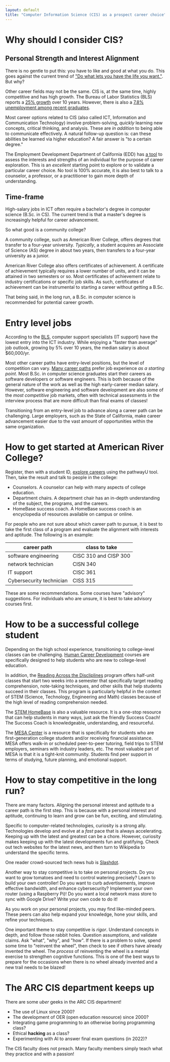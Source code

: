 ```yaml
---
layout: default
title: "Computer Information Science (CIS) as a prospect career choice"
---
```


# Why should I consider CIS?

## Personal Strength and Interest Alignment

There is no gentle to put this: you have to like and good at what you do. This goes  against the current trend of ["Do what lets you have the life you want."](https://www.themuse.com/advice/maybe-you-shouldnt-do-what-you-love). But why?

Other career fields may not be the same. CIS is, at the same time, highly competitive and has high growth. The Bureau of Labor Statistics (BLS) reports a [25% growth](https://www.bls.gov/ooh/computer-and-information-technology/software-developers.htm) over 10 years. However, there is also a [7.8% unemployment among recent graduates](https://cew.georgetown.edu/wp-content/uploads/2014/11/Unemployment.Final_.update1.pdf).

Most career options related to CIS (also called ICT, Information and Communication Technology) involve problem-solving, *quickly* learning new concepts, critical thinking, and analysis. These are *in addition* to being able to communicate effectively. A natural follow-up question is: can these abilities be learned via higher education? A fair answer is "to a certain degree."

The Employment Development Department of California (EDD) has [a tool](https://labormarketinfo.edd.ca.gov/LMID/Self_Assessment_for_Career_Exploration.html) to assess the interests and strengths of an individual for the purpose of career exploration. This is an *excellent* starting point to explore or to validate a particular career choice. No tool is 100% accurate, it is also best to talk to a counselor, a professor, or a practitioner to gain more depth of understanding.

## Time-frame

High-salary jobs in ICT often require a bachelor's degree in computer science (B.Sc. in CS). The current trend is that a master's degree is increasingly helpful for career advancement. 

So what good is a community college?

A community college, such as American River College, offers degrees that transfer to a four-year university. *Typically*, a student acquires an Associate of Science (AS) degree in about two years, then transfers to a four-year university as a junior.

American River College also offers certificates of achievement. A certificate of achievement typically requires a lower number of units, and it can be attained in two semesters or so. Most certificates of achievement relate to industry certifications or specific job skills. As such, certificates of achievement can be instrumental to starting a career without getting a B.Sc.

That being said, in the long run, a B.Sc. in computer science is recommended for potential career growth.

# Entry level jobs

According to the [BLS](https://www.bls.gov/ooh/computer-and-information-technology/home.htm), computer support specialists (IT support) have the lowest entry into the ICT industry. While enjoying a "faster than average" job outlook, growing by 5% over 10 years, the median salary is about $60,000/yr.

Most other career paths have entry-level positions, but the level of competition can vary. [Many career paths](https://www.techtarget.com/whatis/feature/Top-8-most-in-demand-IT-tech-jobs) prefer job experience *as a starting point*. Most B.Sc. in computer science graduates start their careers as software developers or software engineers. This is both because of the general nature of the work as well as the high early-career median salary. However, software engineering and software development are also some of the *most competitive* job markets, often with technical assessments in the interview process that are more difficult than final exams of classes!

Transitioning from an entry-level job to advance along a career path can be challenging. Large employers, such as the State of California, make career advancement easier due to the vast amount of opportunities within the same organization.

# How to get started at American River College?

Register, then with a student ID, [explore careers](https://arc.losrios.edu/admissions/pathwayu-career-exploration) using the pathwayU tool. Then, take the result and talk to people in the college:

* Counselors. A counselor can help with many aspects of college education.
* Department chairs. A department chair has an in-depth understanding of the subject, the programs, and the careers.
* HomeBase success coach. A HomeBase success coach is an encyclopedia of resources available on campus or online.

For people who are not sure about which career path to pursue, it is best to take the first class of a program and evaluate the alignment with interests and aptitude. The following is an example:

|career path|class to take|
|-----------|-------------|
|software engineering|CISC 310 and CISP 300|
|network technician|CISN 340|
|IT support|CISC 361|
|Cybersecurity technician|CISS 315|

These are some recommendations. Some courses have "advisory" suggestions. For individuals who are unsure, it is best to take advisory courses first.

# How to be a successful college student

Depending on the high school experience, transitioning to college-level classes can be challenging. [Human Career Development](https://arc.losrios.edu/#tab-3) courses are specifically designed to help students who are new to college-level education. 

In addition, the [Reading Across the Discliplines](https://arc.losrios.edu/student-resources/campus-tutoring-programs/reading-across-the-disciplines-(rad)) program offers half-unit classes that start two weeks into a semester that specifically target reading comprehension, note-taking techniques, and other skills that help students succeed in their classes. This program is particularly helpful in the context of STEM (Science, Technology, Engineering and Math) classes because of the high level of reading comprehension needed.

The [STEM HomeBase](https://arc.losrios.edu/academics/stem-homebase) is also a valuable resource. It is a one-stop resource that can help students in many ways, just ask the friendly Success Coach! The Success Coach is knowledgeable, understanding, and resourceful.

The [MESA Center](https://arc.losrios.edu/student-resources/mathematics-engineering-science-achievement) is a resource that is specifically for students who are first-generation college students and/or receiving financial assistance. MESA offers walk-in or scheduled peer-to-peer tutoring, field trips to STEM employers, seminars with industry leaders, etc. The most valuable part of MESA is that it is a tight-knit community. Students find peer support in terms of studying, future planning, and emotional support.

# How to stay competitive in the long run?

There are many factors. Aligning the personal interest and aptitude to a career path is the first step. This is because with a personal interest and aptitude, continuing to learn and grow can be fun, exciting, and stimulating.

Specific to computer-related technologies, curiosity is a strong ally. Technologies develop and evolve at a *fast* pace that is always accelerating. Keeping up with the latest and greatest can be a chore. However, curiosity makes keeping up with the latest developments fun and gratifying. Check out tech websites for the latest news, and then turn to Wikipedia to understand the specific terms. 

One reader crowd-sourced tech news hub is [Slashdot](https://slashdot.org/).

Another way to stay competitive is to take on personal projects. Do you want to grow tomatoes and need to control watering precisely? Learn to build your own controller! Do you want to curb advertisements, improve effective bandwidth, and enhance cybersecurity? Implement your own router (using a Raspberry Pi)! Do you want a local network mass store to sync with Google Drive? Write your own code to do it!

As you work on your personal projects, you may find like-minded peers. These peers can also help expand your knowledge, hone your skills, and refine your techniques. 

One important theme to stay competitive is *rigor*. Understand concepts in depth, and follow those rabbit holes. Question assumptions, and validate claims. Ask "what", "why", and "how". If there is a problem to solve, spend some time to "reinvent the wheel", then check to see if others have already invented the wheel. The *process* of reinventing the wheel is a mental exercise to strengthen cognitive functions. This is one of the best ways to prepare for the occasions when there is no wheel already invented and a new trail needs to be blazed!

# The ARC CIS department keeps up

There are some *uber* geeks in the ARC CIS department!

* The use of Linux since 2000?
* The development of OER (open education resource) since 2000?
* Integrating game programming to an otherwise boring programming class?
* Ethical **hacking** as a class?
* Experimenting with AI to answer final exam questions (in 2022)?

The CIS faculty does not preach. Many faculty members simply teach what they practice and with a passion! 
